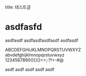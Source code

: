 title: 테스트글

# asdfasfd
asdfasdf
asdfasdfasdfasdf
asdfasdf

ABCDEFGHIJKLMNOPQRSTUVWXYZ  
abvdefghijklmnopqrstuvwxyz  
1234567890(){}[]<>;:?!+-#@  

asdf
asdf
asdf
asdf
asdf
